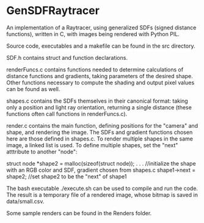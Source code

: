 # GenSDFRaytracer
An implementation of a Raytracer, using generalized SDFs (signed distance functions),
written in C, with images being rendered with Python PIL.


Source code, executables and a makefile can be found in the src directory. 

SDF.h contains struct and function declarations.

renderFuncs.c contains functions needed to determine calculations of distance 
functions and gradients, taking parameters of the desired shape. Other functions
necessary to compute the shading and output pixel values can be found as well. 

shapes.c contains the SDFs themselves in their canonical format: taking only a
position and light ray orientation, returning a single distance (these functions
often call functions in renderFuncs.c). 

render.c contains the main function, defining positions for the "camera" and shape,
and rendering the image. The SDFs and gradient functions chosen here are those defined 
in shapes.c. To render multiple shapes in the same image, a linked list is used. To define
multiple shapes, set the "next" atttribute to another "node":

struct node *shape2 = malloc(sizeof(struct node));
.
.
.  //initialize the shape with an RGB color and SDF, gradient chosen from shapes.c
shape1->next = shape2;    //set shape2 to be the "next" of shape1


The bash executable ./execute.sh <pixel width> <pixel height> can be used to compile and
run the code. The result is a temporary file of a rendered image, whose bitmap is saved 
in data/small.csv. 
  
Some sample renders can be found in the Renders folder.
